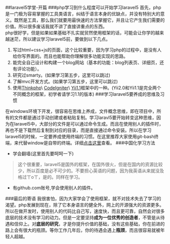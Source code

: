 ##laravel5学堂-开篇
###php学习到什么程度可以开始学习laravel5
首先，php是一门极为容易掌握的工具类语言，纠结于语言本身的优缺点，并没有特别大的意义。既然是工具，那么我们就要用最快速的方法掌握它，并且让它产生我们需要的价值。所以很多废话我就不讲了直接讲重点的东西。  
php很好学，但是如果如果基础不扎实就贸然使用框架的话，可能会让你学的越来越迷茫，所以建议学习laravel5前，要做到以下几点。

1. 写过html+css+js的页面，这个比较重要，因为学习php的过程中，是没有人给你写界面的。而且也能帮助你理解很多功能实现的思路。
1. 能完全自己设计和构建一个blog网站（基本的功能：blog列表页、详细页，还有评论功能）。
1. 研究过smarty。(如果学习第五步，这里可以跳过)
1. 了解mvc开发方式。(如果学习第五步，这里可以跳过)
1. 使用[Thinkphp](http://www.thinkphp.cn/)\ [CodeIgniter](http://codeigniter.org.cn/)\ [Yii1.1](http://www.yiichina.com/)框架中的一种。(Yii2.0和Yii1.1是完全两个不同概念的框架，初学者请学习1.1的版本)
###学习laravel5要养成的思维及习惯

在windows环境下开发，很容易在思维上养成，文件概念思维，即在项目中，所有的文件都是通过手动创建或者粘贴复制。学习laravl5要开始转变这种思维，因为在laravel5中，大部分的文件是可以通过命令生成。而且在使用别人的插件时，再也不是下载然后复制到对应的目录，而是直接通过命令安装。所以在学习laravel5的时候，一定要养成使用终端的习惯。在这里推荐大家使用git-bash终端，来代替window是自带的终端。详细[点击这里](./使用git-bash工具，windows版的终端.md)查看。
###中国化学习方法

- 学会翻墙(这里首先要呵呵一下)
>这个很重要，laravel5是国外的框架，在国外很火，但是在国内的资源比较少，所以百度是必不可少的。不要担心英语的问题，因为我英语从来就没及格过ㄒoㄒ，是的。同样在学习。
- 有github.com账号,学会使用别人的插件。

###最后的寄语
我很害怕，因为大家学会了使用框架，就不对技术失去了学习的渴望。php发展到现在，除了它本身语言的健全外，网上的开源强大的资源更多。所以在做开发时，使用别人的代码比自己写，速度快，而且更可靠，自然会对很多底层的技术没有学习的动力。但是一定要坚持**成为一位优秀的创造者**，不管是从待遇和信仰上。对**底层的研究**，才是你提升价值的基础，没有这些基础，你在前进的路上会有很大的瓶颈。等你工作几年后，你的待遇会遇上**瓶颈**，而且很容易就被年轻人超越。